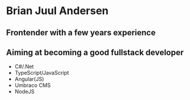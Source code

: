# Brian Juul Andersen

## Frontender with a few years experience

## Aiming at becoming a good fullstack developer

- C#/.Net
- TypeScript/JavaScript
- Angular(JS)
- Umbraco CMS
- NodeJS
